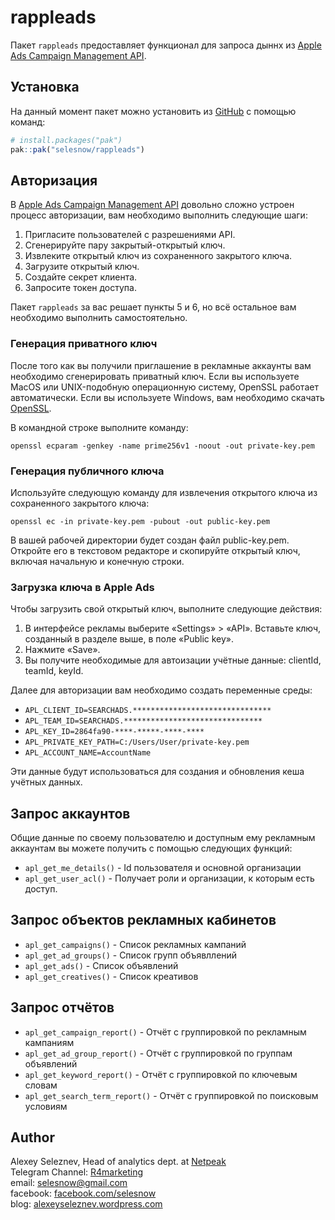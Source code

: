 
# rappleads

<!-- badges: start -->
<!-- badges: end -->

Пакет `rappleads` предоставляет функционал для запроса дыннх из [Apple Ads Campaign Management API](https://developer.apple.com/documentation/apple_ads).

## Установка

На данный момент пакет можно установить из [GitHub](https://github.com/selesnow/rappleads) с помощью команд:

``` r
# install.packages("pak")
pak::pak("selesnow/rappleads")
```

## Авторизация
В [Apple Ads Campaign Management API](https://developer.apple.com/documentation/apple_ads) довольно сложно устроен процесс авторизации, вам необходимо выполнить следующие шаги:

1. Пригласите пользователей с разрешениями API.
2. Сгенерируйте пару закрытый-открытый ключ.
3. Извлеките открытый ключ из сохраненного закрытого ключа.
4. Загрузите открытый ключ.
5. Создайте секрет клиента.
6. Запросите токен доступа.

Пакет `rappleads` за вас решает пункты 5 и 6, но всё остальное вам необходимо выполнить самостоятельно.

### Генерация приватного ключ
После того как вы получили приглашение в рекламные аккаунты вам необходимо сгенерировать приватный ключ. 
Если вы используете MacOS или UNIX-подобную операционную систему, OpenSSL работает автоматически. Если вы используете Windows, вам необходимо скачать [OpenSSL](https://www.openssl.org/).
 
В командной строке выполните команду:

```
openssl ecparam -genkey -name prime256v1 -noout -out private-key.pem
```

### Генерация публичного ключа
Используйте следующую команду для извлечения открытого ключа из сохраненного закрытого ключа:

```
openssl ec -in private-key.pem -pubout -out public-key.pem
```

В вашей рабочей директории будет создан файл public-key.pem. Откройте его в текстовом редакторе и скопируйте открытый ключ, включая начальную и конечную строки.

### Загрузка ключа в Apple Ads

Чтобы загрузить свой открытый ключ, выполните следующие действия:
1. В интерфейсе рекламы выберите «Settings» > «API». Вставьте ключ, созданный в разделе выше, в поле «Public key».
2. Нажмите «Save». 
3. Вы получите необходимые для автоизации учётные данные: clientId, teamId, keyId.

Далее для авторизации вам необходимо создать переменные среды:

* `APL_CLIENT_ID=SEARCHADS.*******************************`
* `APL_TEAM_ID=SEARCHADS.*******************************`
* `APL_KEY_ID=2864fa90-****-*****-****-****`
* `APL_PRIVATE_KEY_PATH=C:/Users/User/private-key.pem`
* `APL_ACCOUNT_NAME=AccountName`

Эти данные будут использоваться для создания и обновления кеша учётных данных.

## Запрос аккаунтов

Общие данные по своему пользователю и доступным ему рекламным аккаунтам вы можете получить с помощью следующих функций:

* `apl_get_me_details()` - Id пользователя и основной организации
* `apl_get_user_acl()` - Получает роли и организации, к которым есть доступ.

## Запрос объектов рекламных кабинетов

* `apl_get_campaigns()` - Список рекламных кампаний
* `apl_get_ad_groups()` - Список групп объявллений
* `apl_get_ads()` - Список объявлений
* `apl_get_creatives()` - Список креативов

## Запрос отчётов

* `apl_get_campaign_report()` - Отчёт с группировкой по рекламным кампаниям
* `apl_get_ad_group_report()` - Отчёт с группировкой по группам объявлений
* `apl_get_keyword_report()` - Отчёт с группировкой по ключевым словам
* `apl_get_search_term_report()` -  Отчёт с группировкой по поисковым условиям

## Author
Alexey Seleznev, Head of analytics dept. at [Netpeak](https://netpeak.us/)
<Br>Telegram Channel: [R4marketing](https://t.me/R4marketing)
<Br>email: selesnow@gmail.com
<Br>facebook: [facebook.com/selesnow](https://www.facebook.com/selesnow)
<Br>blog: [alexeyseleznev.wordpress.com](https://alexeyseleznev.wordpress.com/)
